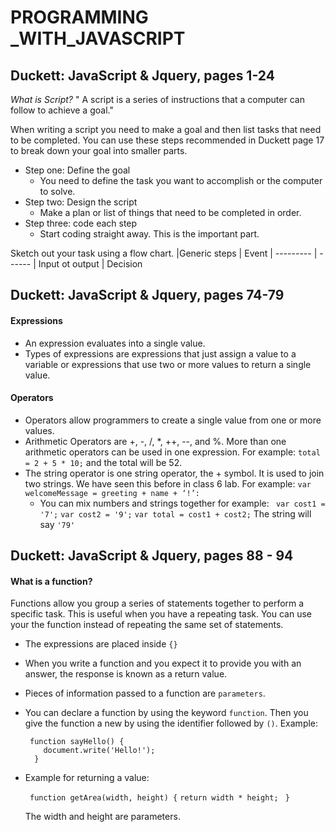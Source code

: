 # PROGRAMMING _WITH_JAVASCRIPT 

## Duckett: JavaScript & Jquery, pages 1-24

*What is Script?* " A script is a series of instructions that a computer can follow to achieve a goal." 

When writing a script you need to make a goal and then list tasks that need to be completed. You can use these steps recommended in Duckett page 17 to break down your goal into smaller parts. 
- Step one: Define the goal 
    - You need to define the task you want to accomplish or the computer to solve. 
- Step two: Design the script
    - Make a plan or list of things that need to be completed in order. 
- Step three: code each step 
    - Start coding straight away. This is the important part. 

Sketch out your task using a flow chart. 
|Generic steps | Event |
--------- | ------ |
Input ot output | Decision

## Duckett: JavaScript & Jquery, pages 74-79

#### Expressions 
- An expression evaluates into a single value. 
- Types of expressions are expressions that just assign a value to a variable or expressions that use two or more values to return a single value.

#### Operators 
- Operators allow programmers to create a single value from one or more values.
- Arithmetic Operators are +, -, /, *, ++, --, and %. More than one arithmetic operators can be used in one expression. For example: `total = 2 + 5 * 10;` and the total will be 52. 
- The string operator is one string operator, the + symbol.  It is used to join two strings. We have seen this before in class 6 lab. For example: ` var welcomeMessage = greeting + name + ‘!’: ` 
    - You can mix numbers and strings together for example: 
    ` var cost1 = '7';`
     `var cost2 = '9';` 
     `var total = cost1 + cost2;` 
The string will say `'79'`

## Duckett: JavaScript & Jquery, pages 88 - 94 

#### What is a function? 

Functions allow you group a series of statements together to perform a specific task. This is useful when you have a repeating task. You can use your the function instead of repeating the same set of statements. 
- The expressions are placed inside `{}`
- When you write a function and you expect it to provide you with an answer, the response is known as a return value. 
- Pieces of information passed to a function are `parameters`. 
- You can declare a function by using the keyword `function`. Then you give the function a new by using the identifier followed by `()`. 
    Example: 
     
       function sayHello() {
          document.write('Hello!');
        }

- Example for returning a value: 
   
    ` function getArea(width, height) {`
        `return width * height;`
   ` }`
  
   The width and height are parameters. 

